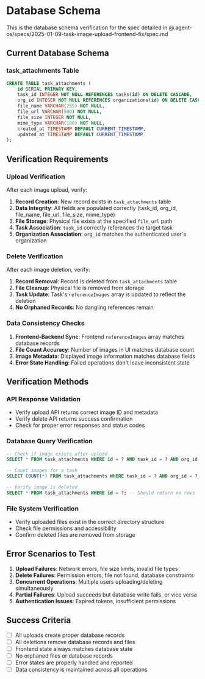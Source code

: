# Database Schema

This is the database schema verification for the spec detailed in @.agent-os/specs/2025-01-09-task-image-upload-frontend-fix/spec.md

## Current Database Schema

### task_attachments Table
```sql
CREATE TABLE task_attachments (
    id SERIAL PRIMARY KEY,
    task_id INTEGER NOT NULL REFERENCES tasks(id) ON DELETE CASCADE,
    org_id INTEGER NOT NULL REFERENCES organizations(id) ON DELETE CASCADE,
    file_name VARCHAR(255) NOT NULL,
    file_url VARCHAR(500) NOT NULL,
    file_size INTEGER NOT NULL,
    mime_type VARCHAR(100) NOT NULL,
    created_at TIMESTAMP DEFAULT CURRENT_TIMESTAMP,
    updated_at TIMESTAMP DEFAULT CURRENT_TIMESTAMP
);
```

## Verification Requirements

### Upload Verification
After each image upload, verify:
1. **Record Creation**: New record exists in `task_attachments` table
2. **Data Integrity**: All fields are populated correctly (task_id, org_id, file_name, file_url, file_size, mime_type)
3. **File Storage**: Physical file exists at the specified `file_url` path
4. **Task Association**: `task_id` correctly references the target task
5. **Organization Association**: `org_id` matches the authenticated user's organization

### Delete Verification
After each image deletion, verify:
1. **Record Removal**: Record is deleted from `task_attachments` table
2. **File Cleanup**: Physical file is removed from storage
3. **Task Update**: Task's `referenceImages` array is updated to reflect the deletion
4. **No Orphaned Records**: No dangling references remain

### Data Consistency Checks
1. **Frontend-Backend Sync**: Frontend `referenceImages` array matches database records
2. **File Count Accuracy**: Number of images in UI matches database count
3. **Image Metadata**: Displayed image information matches database fields
4. **Error State Handling**: Failed operations don't leave inconsistent state

## Verification Methods

### API Response Validation
- Verify upload API returns correct image ID and metadata
- Verify delete API returns success confirmation
- Check for proper error responses and status codes

### Database Query Verification
```sql
-- Check if image exists after upload
SELECT * FROM task_attachments WHERE id = ? AND task_id = ? AND org_id = ?;

-- Count images for a task
SELECT COUNT(*) FROM task_attachments WHERE task_id = ? AND org_id = ?;

-- Verify image is deleted
SELECT * FROM task_attachments WHERE id = ?; -- Should return no rows
```

### File System Verification
- Verify uploaded files exist in the correct directory structure
- Check file permissions and accessibility
- Confirm deleted files are removed from storage

## Error Scenarios to Test

1. **Upload Failures**: Network errors, file size limits, invalid file types
2. **Delete Failures**: Permission errors, file not found, database constraints
3. **Concurrent Operations**: Multiple users uploading/deleting simultaneously
4. **Partial Failures**: Upload succeeds but database write fails, or vice versa
5. **Authentication Issues**: Expired tokens, insufficient permissions

## Success Criteria

- [ ] All uploads create proper database records
- [ ] All deletions remove database records and files
- [ ] Frontend state always matches database state
- [ ] No orphaned files or database records
- [ ] Error states are properly handled and reported
- [ ] Data consistency is maintained across all operations
